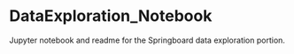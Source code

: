 # DataExploration_Notebook
Jupyter notebook and readme for the Springboard data exploration portion.
